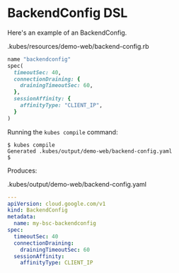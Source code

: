 # BackendConfig DSL

Here's an example of an BackendConfig.

.kubes/resources/demo-web/backend-config.rb

```ruby
name "backendconfig"
spec(
  timeoutSec: 40,
  connectionDraining: {
    drainingTimeoutSec: 60,
  },
  sessionAffinity: {
    affinityType: "CLIENT_IP",
  }
)
```

Running the `kubes compile` command:

    $ kubes compile
    Generated .kubes/output/demo-web/backend-config.yaml
    $

Produces:

.kubes/output/demo-web/backend-config.yaml

```yaml
---
apiVersion: cloud.google.com/v1
kind: BackendConfig
metadata:
  name: my-bsc-backendconfig
spec:
  timeoutSec: 40
  connectionDraining:
    drainingTimeoutSec: 60
  sessionAffinity:
    affinityType: CLIENT_IP
```
